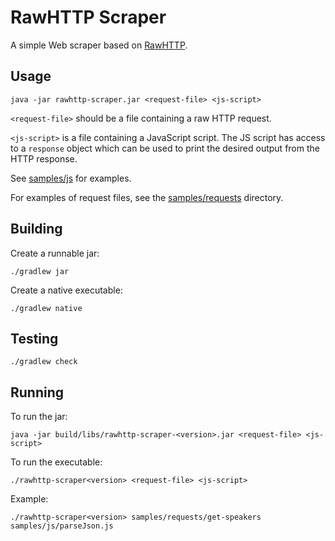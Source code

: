 # RawHTTP Scraper

A simple Web scraper based on [RawHTTP](https://github.com/renatoathaydes/rawhttp).

## Usage

```
java -jar rawhttp-scraper.jar <request-file> <js-script>
```

`<request-file>` should be a file containing a raw HTTP request.

`<js-script>` is a file containing a JavaScript script. The JS script has access to a `response` object
which can be used to print the desired output from the HTTP response.

See [samples/js](samples/js) for examples.

For examples of request files, see the [samples/requests](samples/requests) directory.

## Building


Create a runnable jar:

```
./gradlew jar
```

Create a native executable:

```
./gradlew native
```

## Testing

```
./gradlew check
```

## Running

To run the jar:

```
java -jar build/libs/rawhttp-scraper-<version>.jar <request-file> <js-script>
```

To run the executable:

```
./rawhttp-scraper<version> <request-file> <js-script>
```

Example:

```
./rawhttp-scraper<version> samples/requests/get-speakers samples/js/parseJson.js
```
